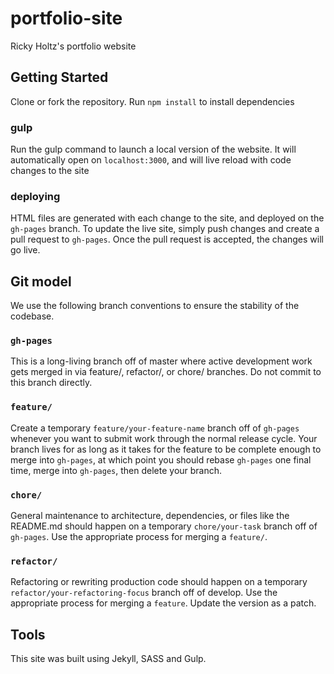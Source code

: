 # portfolio-site

Ricky Holtz's portfolio website

## Getting Started

Clone or fork the repository. Run `npm install` to install dependencies

### gulp
Run the gulp command to launch a local version of the website. It will automatically open on `localhost:3000`, and will live reload with code changes to the site

### deploying
HTML files are generated with each change to the site, and deployed on the `gh-pages` branch. To update the live site, simply push changes and create a pull request to `gh-pages`. Once the pull request is accepted, the changes will go live.

## Git model

We use the following branch conventions to ensure the stability of the codebase.

### `gh-pages`

This is a long-living branch off of master where active development work gets merged in via feature/, refactor/, or chore/ branches. Do not commit to this branch directly.

### `feature/`

Create a temporary `feature/your-feature-name` branch off of `gh-pages` whenever you want to submit work through the normal release cycle. Your branch lives for as long as it takes for the feature to be complete enough to merge into `gh-pages`, at which point you should rebase `gh-pages` one final time, merge into `gh-pages`, then delete your branch.


### `chore/`

General maintenance to architecture, dependencies, or files like the README.md should happen on a temporary `chore/your-task` branch off of `gh-pages`. Use the appropriate process for merging a `feature/`.

### `refactor/`
Refactoring or rewriting production code should happen on a temporary `refactor/your-refactoring-focus` branch off of develop. Use the appropriate process for merging a `feature`. Update the version as a patch.

## Tools

This site was built using Jekyll, SASS and Gulp.
